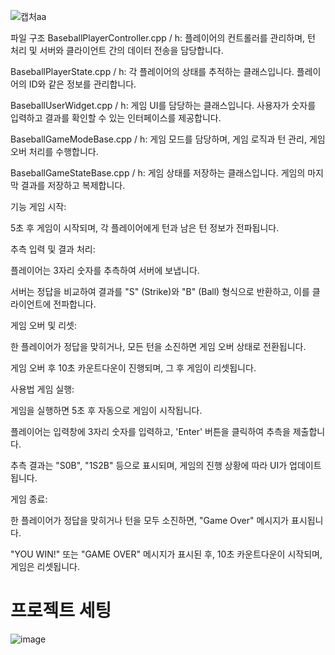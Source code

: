 

![캡처aa](https://github.com/user-attachments/assets/9f10fc54-d7c8-4aa2-ae3b-a9011c6c0929)





파일 구조
BaseballPlayerController.cpp / h: 플레이어의 컨트롤러를 관리하며, 턴 처리 및 서버와 클라이언트 간의 데이터 전송을 담당합니다.

BaseballPlayerState.cpp / h: 각 플레이어의 상태를 추적하는 클래스입니다. 플레이어의 ID와 같은 정보를 관리합니다.

BaseballUserWidget.cpp / h: 게임 UI를 담당하는 클래스입니다. 사용자가 숫자를 입력하고 결과를 확인할 수 있는 인터페이스를 제공합니다.

BaseballGameModeBase.cpp / h: 게임 모드를 담당하며, 게임 로직과 턴 관리, 게임 오버 처리를 수행합니다.

BaseballGameStateBase.cpp / h: 게임 상태를 저장하는 클래스입니다. 게임의 마지막 결과를 저장하고 복제합니다.

기능
게임 시작:

5초 후 게임이 시작되며, 각 플레이어에게 턴과 남은 턴 정보가 전파됩니다.

추측 입력 및 결과 처리:

플레이어는 3자리 숫자를 추측하여 서버에 보냅니다.

서버는 정답을 비교하여 결과를 "S" (Strike)와 "B" (Ball) 형식으로 반환하고, 이를 클라이언트에 전파합니다.

게임 오버 및 리셋:

한 플레이어가 정답을 맞히거나, 모든 턴을 소진하면 게임 오버 상태로 전환됩니다.

게임 오버 후 10초 카운트다운이 진행되며, 그 후 게임이 리셋됩니다.

사용법
게임 실행:

게임을 실행하면 5초 후 자동으로 게임이 시작됩니다.

플레이어는 입력창에 3자리 숫자를 입력하고, 'Enter' 버튼을 클릭하여 추측을 제출합니다.

추측 결과는 "S0B", "1S2B" 등으로 표시되며, 게임의 진행 상황에 따라 UI가 업데이트됩니다.

게임 종료:

한 플레이어가 정답을 맞히거나 턴을 모두 소진하면, "Game Over" 메시지가 표시됩니다.

"YOU WIN!" 또는 "GAME OVER" 메시지가 표시된 후, 10초 카운트다운이 시작되며, 게임은 리셋됩니다.


# 프로젝트 세팅
![image](https://github.com/user-attachments/assets/21fe209c-41c6-4a2c-b73b-47c7a6123aed)
